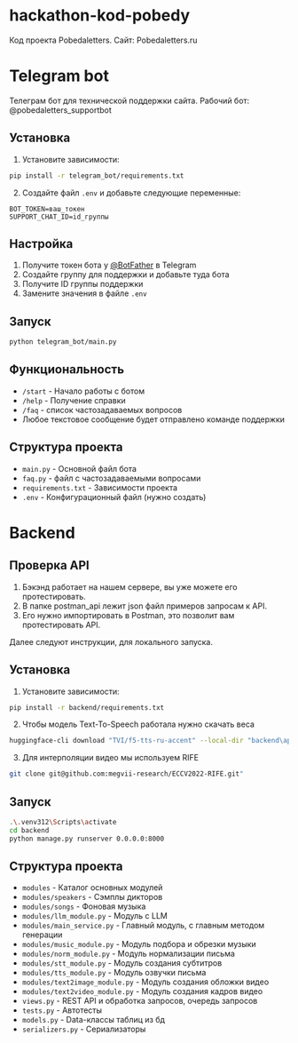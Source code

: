 # hackathon-kod-pobedy

Код проекта Pobedaletters. Сайт: Pobedaletters.ru


# Telegram bot

Телеграм бот для технической поддержки сайта. Рабочий бот: @pobedaletters_supportbot

## Установка

1. Установите зависимости:
```bash
pip install -r telegram_bot/requirements.txt
```

2. Создайте файл `.env` и добавьте следующие переменные:
```
BOT_TOKEN=ваш_токен
SUPPORT_CHAT_ID=id_группы
```

## Настройка

1. Получите токен бота у [@BotFather](https://t.me/BotFather) в Telegram
2. Создайте группу для поддержки и добавьте туда бота
3. Получите ID группы поддержки
4. Замените значения в файле `.env`

## Запуск

```bash
python telegram_bot/main.py
```

## Функциональность

- `/start` - Начало работы с ботом
- `/help` - Получение справки
- `/faq` - список частозадаваемых вопросов
- Любое текстовое сообщение будет отправлено команде поддержки

## Структура проекта

- `main.py` - Основной файл бота
- `faq.py` - файл с частозадаваемыми вопросами
- `requirements.txt` - Зависимости проекта
- `.env` - Конфигурационный файл (нужно создать) 


# Backend

## Проверка API
1. Бэкэнд работает на нашем сервере, вы уже можете его протестировать.
2. В папке postman_api лежит json файл примеров запросам к API.
3. Его нужно импортировать в Postman, это позволит вам протестировать API.

Далее следуют инструкции, для локального запуска.

## Установка

1. Установите зависимости:
```bash
pip install -r backend/requirements.txt
```

2. Чтобы модель Text-To-Speech работала нужно скачать веса

```bash
huggingface-cli download "TVI/f5-tts-ru-accent" --local-dir "backend\api\modules\f5_ckpt"
```
3. Для интерполяции видео мы используем RIFE

```bash
git clone git@github.com:megvii-research/ECCV2022-RIFE.git"
```


## Запуск
```bash
.\.venv312\Scripts\activate
cd backend
python manage.py runserver 0.0.0.0:8000
```

## Структура проекта

- `modules` - Каталог основных модулей
- `modules/speakers` - Сэмплы дикторов
- `modules/songs` - Фоновая музыка
- `modules/llm_module.py` - Модуль с LLM
- `modules/main_service.py` - Главный модуль, с главным методом генерации
- `modules/music_module.py` - Модуль подбора и обрезки музыки
- `modules/norm_module.py` - Модуль нормализации письма
- `modules/stt_module.py` - Модуль создания субтитров
- `modules/tts_module.py` - Модуль озвучки письма
- `modules/text2image_module.py` - Модуль создания обложки видео
- `modules/text2video_module.py` - Модуль создания кадров видео
- `views.py` - REST API и обработка запросов, очередь запросов
- `tests.py` - Автотесты
- `models.py` - Data-классы таблиц из бд
- `serializers.py` - Сериализаторы